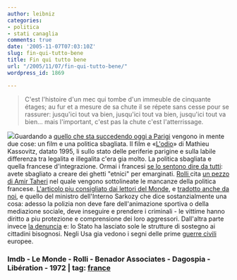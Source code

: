 ```yaml
---
author: leibniz
categories:
- politica
- stati canaglia
comments: true
date: '2005-11-07T07:03:10Z'
slug: fin-qui-tutto-bene
title: Fin qui tutto bene
url: "/2005/11/07/fin-qui-tutto-bene/"
wordpress_id: 1869

---
```

> C'est l'histoire d'un mec qui tombe d'un immeuble de cinquante étages; au fur et a mesure de sa chute il se répete sans cesse pour se rassurer: jusqu'ici tout va bien,  jusqu'ici tout va bien,  jusqu'ici tout va bien... mais l'important, c'est pas la chute c'est l'atterrissage.

![](https://www.optimumreleasing.com/dyn/haine_large.jpg)Guardando a [quello che sta succedendo oggi a Parigi](https://www.lemonde.fr/web/module_chrono/0,11-0@2-3226,32-705641@51-704172,0.html) vengono in mente due cose: un film e una politica sbagliata. Il film e «[L'odio](https://www.imdb.com/title/tt0113247/)» di Mathieu Kassovitz, datato 1995, li sullo stato delle periferie parigine e sulla labile differenza tra legalita e illegalita c'era gia molto. La politica sbagliata e quella francese d'integrazione. Ormai i francesi [se lo sentono dire da tutti](https://www.lemonde.fr/web/article/0,1-0@2-3232,36-706898@51-704172,0.html): avete sbagliato a creare dei ghetti "etnici" per emarginati. [Rolli ](https://www.rolliblog.net/archives/2005/11/06/integrazione_il_fallimento_del_modello_francese.html)cita [un pezzo di Amir Taheri](https://www.benadorassociates.com/article/18823) nel quale vengono sottolineate le mancanze della politica francese. [L'articolo piu consigliato dai lettori del Monde](https://www.lemonde.fr/web/article/0,1-0@2-3232,36-706906,0.html), e [tradotto anche da noi](https://213.215.144.81/public_html/articolo_index_20693.html), e quello del ministro dell'Interno Sarkozy che dice sostanzialmente una cosa: adesso la polizia non deve fare dell'animazione sportiva o della mediazione sociale, deve inseguire e prendere i criminali - le vittime hanno diritto a piu protezione e comprensione dei loro aggressori. Dall'altra parte invece [la denuncia](https://www.liberation.com/page.php?Article=336382) e: lo Stato ha lasciato sole le strutture di sostegno ai cittadini bisognosi. Negli Usa gia vedono i segni delle prime [guerre civili](https://1972.splinder.com/1131298671#6213695) europee.

### Imdb - Le Monde - Rolli - Benador Associates - Dagospia - Libération - 1972 | tag: [france](https://www.technorati.com/tags/france)
